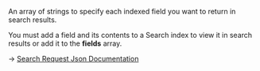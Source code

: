 An array of strings to specify each indexed field you want to return in search results.

You must add a field and its contents to a Search index to view it in search results or add it to the **fields** array.

→ [Search Request Json Documentation](https://docs.couchbase.com/server/current/search/search-request-params.html)